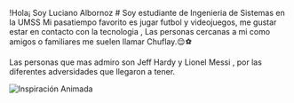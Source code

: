!Hola¡ Soy Luciano Albornoz #
Soy estudiante de Ingenieria de Sistemas en la UMSS 
Mi pasatiempo favorito es jugar futbol y videojuegos,
me gustar estar en contacto con la tecnologia , 
Las personas cercanas a mi como amigos o familiares 
me suelen llamar Chuflay.😌⚽

Las personas que mas admiro son Jeff Hardy y Lionel Messi , 
por las diferentes adversidades que llegaron a tener.

![Inspiración Animada](https://www.google.com/url?sa=i&url=https%3A%2F%2Fco.pinterest.com%2Fpin%2F736408976608775543%2F&psig=AOvVaw2yJNZ1taPRid0xkS6XelTB&ust=1752345459533000&source=images&cd=vfe&opi=89978449&ved=0CBMQjRxqFwoTCPCdlde5tY4DFQAAAAAdAAAAABA4)


